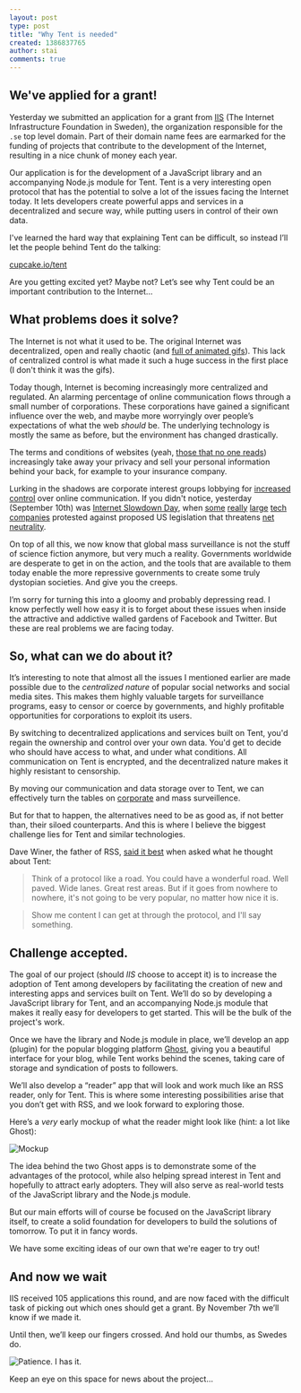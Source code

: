 ```yaml
---
layout: post
type: post
title: "Why Tent is needed"
created: 1386837765
author: stai
comments: true
---
```


## We've applied for a grant!

Yesterday we submitted an application for a grant from [IIS](https://www.iis.se/english/) (The Internet Infrastructure Foundation in Sweden), the organization responsible for the `.se` top level domain. Part of their domain name fees are earmarked for the funding of projects that contribute to the development of the Internet, resulting in a nice chunk of money each year.

Our application is for the development of a JavaScript library and an accompanying Node.js module for Tent. Tent is a very interesting open protocol that has the potential to solve a lot of the issues facing the Internet today. It lets developers create powerful apps and services in a decentralized and secure way, while putting users in control of their own data.

I've learned the hard way that explaining Tent can be difficult, so instead I’ll let the people behind Tent do the talking:

[cupcake.io/tent](https://cupcake.io/tent)

Are you getting excited yet? Maybe not? Let’s see why Tent could be an important contribution to the Internet…


## What problems does it solve?

The Internet is not what it used to be. The original Internet was decentralized, open and really chaotic (and [full of animated gifs](http://ilove90sgifs.tumblr.com/)). This lack of centralized control is what made it such a huge success in the first place (I don't think it was the gifs).

Today though, Internet is becoming increasingly more centralized and regulated. An alarming percentage of online communication flows through a small number of corporations. These corporations have gained a significant influence over the web, and maybe more worryingly over people’s expectations of what the web _should_ be. The underlying technology is mostly the same as before, but the environment has changed drastically.

The terms and conditions of websites (yeah, [those that no one reads](http://vimeo.com/ondemand/termsandconditions/75795938)) increasingly take away your privacy and sell your personal information behind your back, for example to your insurance company.

Lurking in the shadows are corporate interest groups lobbying for [increased control](https://www.eff.org/issues/tpp) over online communication. If you didn't notice, yesterday (September 10th) was [Internet Slowdown Day](https://www.battleforthenet.com/sept10th/), when [some](http://reddit.com) [really](http://google.com) [large](http://netflix.com) [tech](http://tumblr.com) [companies](http://wordpress.com) protested against proposed US legislation that threatens [net neutrality](http://www.savetheinternet.com/net-neutrality-what-you-need-know-now).

On top of all this, we now know that global mass surveillance is not the stuff of science fiction anymore, but very much a reality. Governments worldwide are desperate to get in on the action, and the tools that are available to them today enable the more repressive governments to create some truly dystopian societies. And give you the creeps.

I’m sorry for turning this into a gloomy and probably depressing read. I know perfectly well how easy it is to forget about these issues when inside the attractive and addictive walled gardens of Facebook and Twitter. But these are real problems we are facing today.


## So, what can we do about it?

It’s interesting to note that almost all the issues I mentioned earlier are made possible due to the _centralized nature_ of popular social networks and social media sites. This makes them highly valuable targets for surveillance programs, easy to censor or coerce by governments, and highly profitable opportunities for corporations to exploit its users.

By switching to decentralized applications and services built on Tent, you'd regain the ownership and control over your own data. You'd get to decide who should have access to what, and under what conditions. All communication on Tent is encrypted, and the decentralized nature makes it highly resistant to censorship.

By moving our communication and data storage over to Tent, we can effectively turn the tables on [corporate](http://en.wikipedia.org/wiki/Surveillance#Corporate) and mass surveillence.

But for that to happen, the alternatives need to be as good as, if not better than, their siloed counterparts. And this is where I believe the biggest challenge lies for Tent and similar technologies.

Dave Winer, the father of RSS, [said it best](http://scripting.com/stories/2012/08/22/protocolsDontMeanMuch.html) when asked what he thought about Tent:

> Think of a protocol like a road. You could have a wonderful road. Well paved. Wide lanes. Great rest areas. But if it goes from nowhere to nowhere, it's not going to be very popular, no matter how nice it is.

> Show me content I can get at through the protocol, and I'll say something.


## Challenge accepted.

The goal of our project (should _IIS_ choose to accept it) is to increase the adoption of Tent among developers by facilitating the creation of new and interesting apps and services built on Tent. We’ll do so by developing a JavaScript library for Tent, and an accompanying Node.js module that makes it really easy for developers to get started. This will be the bulk of the project's work.

Once we have the library and Node.js module in place, we’ll develop an app (plugin) for the popular blogging platform [Ghost](https://ghost.org/), giving you a beautiful interface for your blog, while Tent works behind the scenes, taking care of storage and syndication of posts to followers.

We’ll also develop a “reader” app that will look and work much like an RSS reader, only for Tent. This is where some interesting possibilities arise that you don’t get with RSS, and we look forward to exploring those.

Here’s a _very_ early mockup of what the reader might look like (hint: a lot like Ghost):

![Mockup](http://cl.ly/image/20351D3R2E41/tent%20ghost%20reader.png)

The idea behind the two Ghost apps is to demonstrate some of the advantages of the protocol, while also helping spread interest in Tent and hopefully to attract early adopters. They will also serve as real-world tests of the JavaScript library and the Node.js module.

But our main efforts will of course be focused on the JavaScript library itself, to create a solid foundation for developers to build the solutions of tomorrow. To put it in fancy words.

We have some exciting ideas of our own that we're eager to try out!


## And now we wait

IIS received 105 applications this round, and are now faced with the difficult task of picking out which ones should get a grant. By November 7th we’ll know if we made it.

Until then, we’ll keep our fingers crossed. And hold our thumbs, as Swedes do.

![Patience. I has it.](http://takeyourheart.files.wordpress.com/2013/03/funny_dog_pictures_dog_has_patience.jpg)

Keep an eye on this space for news about the project…
